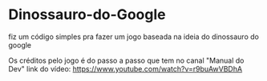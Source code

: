 # Dinossauro-do-Google
fiz um código simples pra fazer um jogo baseada na ideia do dinossauro do google

Os créditos pelo jogo é do passo a passo que tem no canal "Manual do Dev"
link do vídeo: https://www.youtube.com/watch?v=r9buAwVBDhA
